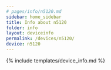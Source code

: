 ```yaml
---
# pages/info/n5120.md
sidebar: home_sidebar
title: Info about n5120
folder: info
layout: deviceinfo
permalink: /devices/n5120/
device: n5120
---
```

{% include templates/device_info.md %}
